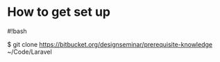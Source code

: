 # How to get set up

#!bash

$ git clone https://bitbucket.org/designseminar/prerequisite-knowledge ~/Code/Laravel

```